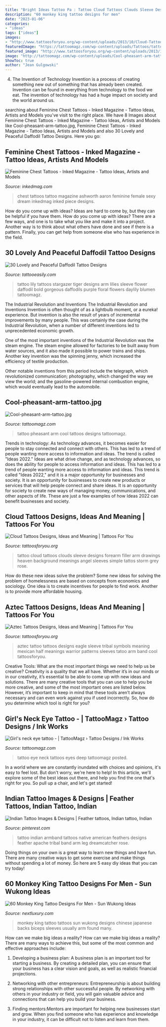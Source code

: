 ```yaml
---
title: "Bright Ideas Tattoo Pa : Tattoo Cloud Tattoos Clouds Sleeve Designs Forearm Filler Arm Drawings Heaven Background Meanings Angel Sleeves Simple Tattos Storm Grey Rose"
description: "60 monkey king tattoo designs for men"
date: "2023-01-06"
categories:
- "ideas"
tags: ["ideas"]
images:
- "http://www.tattoosforyou.org/wp-content/uploads/2013/10/Cloud-Tattoos.jpg"
featuredImage: "https://tattoomagz.com/wp-content/uploads/Tattoos/tattoo/Girls-neck-eye-tattoo.jpg"
featured_image: "http://www.tattoosforyou.org/wp-content/uploads/2013/10/Cloud-Tattoos.jpg"
image: "http://tattoomagz.com/wp-content/uploads/Cool-pheasant-arm-tattoo.jpg"
ShowToc: true
author: "Jean Gulgowski"
---
```



4. The Invention of Technology
Invention is a process of creating something new out of something that has already been created. Invention can be found in everything from technology to the food we eat. The invention of technology has had a huge impact on society and the world around us.

	

		
searching about Feminine Chest Tattoos - Inked Magazine - Tattoo Ideas, Artists and Models you've visit to the right place. We have 8 Images about Feminine Chest Tattoos - Inked Magazine - Tattoo Ideas, Artists and Models like Cool-pheasant-arm-tattoo.jpg, Feminine Chest Tattoos - Inked Magazine - Tattoo Ideas, Artists and Models and also 30 Lovely and Peaceful Daffodil Tattoo Designs. Here you go:
		
    
## Feminine Chest Tattoos - Inked Magazine - Tattoo Ideas, Artists And Models

<img loading=lazy src="https://www.inkedmag.com/.image/t_share/MTYxMjA0NjMxODIzNzIyNDYw/aaron-ashworth.jpg" onerror="this.onerror=null;this.src='https://tse4.mm.bing.net/th?id=OIP.N4uzP9OhTz4qrkVpm1yhBAHaHa&amp;pid=15.1';" alt="Feminine Chest Tattoos - Inked Magazine - Tattoo Ideas, Artists and Models">

_Source: inkedmag.com_

>chest tattoos tattoo magazine ashworth aaron feminine female sexy dream inkedmag inked piece designs. 

	

How do you come up with ideas?
Ideas are hard to come by, but they can be helpful if you have them. How do you come up with ideas? There are a few ways, and one is to take what you like and make it into a project. Another way is to think about what others have done and see if there is a pattern. Finally, you can get help from someone else who has experience in the field.

    
## 30 Lovely And Peaceful Daffodil Tattoo Designs

<img loading=lazy src="https://www.tattooeasily.com/wp-content/uploads/2013/06/72.jpg" onerror="this.onerror=null;this.src='https://tse3.mm.bing.net/th?id=OIP.WGg0oDOBgxpe91A_UlXC5QHaJ3&amp;pid=15.1';" alt="30 Lovely and Peaceful Daffodil Tattoo Designs">

_Source: tattooeasily.com_

>tattoo lily tattoos stargazer tiger designs arm lilies sleeve flower daffodil bold gorgeous daffodils purple floral flowers daylily blumen tattoomagz. 

	

The Industrial Revolution and Inventions
The Industrial Revolution and Inventions
Invention is often thought of as a lightbulb moment, or a eureka! experience. But invention is also the result of years of incremental improvements by many people. This was certainly the case during the Industrial Revolution, when a number of different inventions led to unprecedented economic growth.

One of the most important inventions of the Industrial Revolution was the steam engine. The steam engine allowed for factories to be built away from water sources, and it also made it possible to power trains and ships. Another key invention was the spinning jenny, which increased the efficiency of textile production.

Other notable inventions from this period include the telegraph, which revolutionized communication; photography, which changed the way we view the world; and the gasoline-powered internal combustion engine, which would eventually lead to the automobile.

    
## Cool-pheasant-arm-tattoo.jpg

<img loading=lazy src="http://tattoomagz.com/wp-content/uploads/Cool-pheasant-arm-tattoo.jpg" onerror="this.onerror=null;this.src='https://tse4.mm.bing.net/th?id=OIP.2A_ihcSvVKLy1VLILYJjHQHaJ4&amp;pid=15.1';" alt="Cool-pheasant-arm-tattoo.jpg">

_Source: tattoomagz.com_

>tattoo pheasant arm cool tattoos designs tattoomagz. 

	

Trends in technology:
As technology advances, it becomes easier for people to stay connected and connect with others. This has led to a trend of people wanting more access to information and ideas. 
The trend is called "Ideas 2022." Ideas are what drive change, and as technology advances, so does the ability for people to access information and ideas. This has led to a trend of people wanting more access to information and ideas. 
This trend is called "Ideas 2022," and it is a major opportunity for businesses and society. It is an opportunity for businesses to create new products or services that will help people connect and share ideas. It is an opportunity for society to create new ways of managing money, communications, and other aspects of life. 
These are just a few examples of how Ideas 2022 can benefit businesses and society.

    
## Cloud Tattoos Designs, Ideas And Meaning | Tattoos For You

<img loading=lazy src="http://www.tattoosforyou.org/wp-content/uploads/2013/10/Cloud-Tattoos.jpg" onerror="this.onerror=null;this.src='https://tse3.mm.bing.net/th?id=OIP.KHsRUWGyFWuVf55nnBJxIQHaLH&amp;pid=15.1';" alt="Cloud Tattoos Designs, Ideas and Meaning | Tattoos For You">

_Source: tattoosforyou.org_

>tattoo cloud tattoos clouds sleeve designs forearm filler arm drawings heaven background meanings angel sleeves simple tattos storm grey rose. 

	

How do these new ideas solve the problem?
Some new ideas for solving the problem of homelessness are based on concepts from economics and sociology. One idea is to create incentives for people to find work. Another is to provide more affordable housing.

    
## Aztec Tattoos Designs, Ideas And Meaning | Tattoos For You

<img loading=lazy src="http://www.tattoosforyou.org/wp-content/uploads/2013/09/Aztec-Tattoos-Sleeve-645x1024.jpg" onerror="this.onerror=null;this.src='https://tse3.mm.bing.net/th?id=OIP.QdeBALytWodCItenaAK3YwHaLw&amp;pid=15.1';" alt="Aztec Tattoos Designs, Ideas and Meaning | Tattoos For You">

_Source: tattoosforyou.org_

>aztec tattoo tattoos designs eagle sleeve tribal symbols meaning mexican half meanings warrior patterns sleeves tatoo arm band cool tattoosforyou. 

	

Creative Tools: What are the most important things we need to help us be creative?
Creativity is a quality that we all have. Whether it’s in our minds or in our creativity, it’s essential to be able to come up with new ideas and solutions. There are many creative tools that you can use to help you be more creative, and some of the most important ones are listed below. However, it’s important to keep in mind that these tools aren’t always necessary and can even work against you if used incorrectly. So, how do you determine which tool is right for you?

    
## Girl&#039;s Neck Eye Tattoo - | TattooMagz › Tattoo Designs / Ink Works

<img loading=lazy src="https://tattoomagz.com/wp-content/uploads/Tattoos/tattoo/Girls-neck-eye-tattoo.jpg" onerror="this.onerror=null;this.src='https://tse4.mm.bing.net/th?id=OIP.1GTBLrC8dBTQrL3rxv-tYAAAAA&amp;pid=15.1';" alt="Girl&#039;s neck eye tattoo - | TattooMagz › Tattoo Designs / Ink Works">

_Source: tattoomagz.com_

>tattoo eye neck tattoos eyes deep tattoomagz posted. 

	

In a world where we are constantly inundated with choices and opinions, it's easy to feel lost. But don't worry, we're here to help! In this article, we'll explore some of the best ideas out there, and help you find the one that's right for you. So pull up a chair, and let's get started!

    
## Indian Tattoo Images &amp; Designs | Feather Tattoos, Indian Tattoo, Indian

<img loading=lazy src="https://i.pinimg.com/736x/25/cb/ac/25cbacf8c417e51bb60e2f5dabb5253e--indian-feathers-tattoo-indian.jpg" onerror="this.onerror=null;this.src='https://tse2.mm.bing.net/th?id=OIP.tlusUsahyr7yCqH-c_Ak8AHaJ4&amp;pid=15.1';" alt="Indian Tattoo Images &amp; Designs | Feather tattoos, Indian tattoo, Indian">

_Source: pinterest.com_

>tattoo indian armband tattoos native american feathers designs feather apache tribal band arm leg dreamcatcher rose. 

	

Doing things on your own is a great way to learn new things and have fun. There are many creative ways to get some exercise and make things without spending a lot of money. So here are 5 easy diy ideas that you can try today!

    
## 60 Monkey King Tattoo Designs For Men - Sun Wukong Ideas

<img loading=lazy src="http://nextluxury.com/wp-content/uploads/detailed-guys-monkey-king-full-back-tattoos.jpg" onerror="this.onerror=null;this.src='https://tse4.mm.bing.net/th?id=OIP.iSQ0ZTeZWho2llPf6GNkMAAAAA&amp;pid=15.1';" alt="60 Monkey King Tattoo Designs For Men - Sun Wukong Ideas">

_Source: nextluxury.com_

>monkey king tattoo tattoos sun wukong designs chinese japanese backs biceps sleeves usually arm found many. 

	

How can we make big ideas a reality?
How can we make big ideas a reality? There are many ways to achieve this, but some of the most common and effective approaches include:
1. Developing a business plan: A business plan is an important tool for starting a business. By creating a detailed plan, you can ensure that your business has a clear vision and goals, as well as realistic financial projections.

2. Networking with other entrepreneurs: Entrepreneurship is about building strong relationships with other successful people. By networking with others in your industry or field, you will gain valuable advice and connections that can help you build your business.

3. Finding mentors:Mentors are important for helping new businesses start and grow. When you find someone who has experience and knowledge in your industry, it can be difficult not to listen and learn from them.


